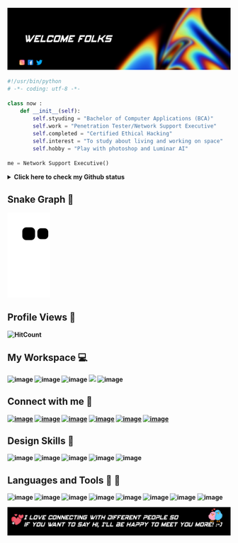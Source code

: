![Header image](https://raw.githubusercontent.com/karthik558/karthik558/master/assets/welcome.jpg)
```python
#!/usr/bin/python
# -*- coding: utf-8 -*-

class now :
    def __init__(self):
        self.styuding = "Bachelor of Computer Applications (BCA)"
        self.work = "Penetration Tester/Network Support Executive"
        self.completed = "Certified Ethical Hacking"
        self.interest = "To study about living and working on space"
        self.hobby = "Play with photoshop and Luminar AI"

me = Network Support Executive()
```

<details>
<summary><b> Click here to check my Github status</summary>
<p align="left">
    <img alt = "GitHub Stats" src="https://github-readme-stats.vercel.app/api?username=karthik558&show_icons=true&hide=issues&count_private=true&line_height=20&title_color=7A7ADB&icon_color=2234AE&text_color=D3D3D3&bg_color=0,000000,130F40&hide_border=true" width="500" >
    <br>
    <img alt = "Top Language" src="https://github-readme-stats.vercel.app/api/top-langs/?username=karthik558&hide=html&hide_border=true&layout=compact&langs_count=6&exclude_repo=comp426&line_height=20&title_color=7A7ADB&icon_color=2234AE&text_color=D3D3D3&bg_color=0,000000,130F40" width="500" width="500" />
    <br>
    <img alt="Streak" src="https://github-readme-streak-stats.herokuapp.com/?user=karthik558&theme=holi-theme&hide_border=true" />
    <br>
    <img alt="Contribution Graph" src="https://activity-graph.herokuapp.com/graph?username=karthik558&hide_border=true&area=true&bg_color=010017&color=c5c8ff&line=9dc0ff&point=fff" width="500" />
</p>
</details>

## <b>Snake Graph 🐍
![Snake animation](https://github.com/karthik558/karthik558/blob/output/github-contribution-grid-snake.svg)

## <b> Profile Views </b>🔭
![HitCount](https://komarev.com/ghpvc/?username=karthik558&style=flat-round&color=ffa700&label=PROFILE+HITS)

## <b> My Workspace </b>💻 
![image](https://img.shields.io/badge/Windows-0078D6?style=for-the-badge&logo=windows&logoColor=black)
![image](https://img.shields.io/badge/Kali_Linux-557C94?style=for-the-badge&logo=kali-linux&logoColor=white)
![image](https://img.shields.io/badge/AMD-Ryzen_5_3500U-ED1C24?style=for-the-badge&logo=amd&logoColor=white)
<img src="https://img.shields.io/badge/RAM-16GB-%23007C5.svg?&style=for-the-badge&logoColor=white" />
![image](https://img.shields.io/badge/AMD-VEGA8-ED1C24?style=for-the-badge&logo=amd&logoColor=white)
<br />

## <b>Connect with me</b> 📱
<a href="https://t.me/karthik558">![image](https://img.shields.io/badge/Telegram-2CA5E0?style=for-the-badge&logo=telegram&logoColor=white)</a>
<a href="https://www.facebook.com/karthik.sp.5817">![image](https://img.shields.io/badge/Facebook-1877F2?style=for-the-badge&logo=facebook&logoColor=white)</a>
<a href="https://gitlab.com/karthik5581">![image](https://img.shields.io/badge/GitLab-330F63?style=for-the-badge&logo=gitlab&logoColor=white)</a>
<a href="https://twitter.com/karthiksp206">![image](https://img.shields.io/badge/Twitter-1DA1F2?style=for-the-badge&logo=twitter&logoColor=black)</a>
<a href="https://instagram.com/karthiksmokiez">![image](https://img.shields.io/badge/Instagram-E4405F?style=for-the-badge&logo=instagram&logoColor=black)</a>
<a href="https://discord.com/K A R T H I K#2039">![image](https://img.shields.io/badge/Discord-7289DA?style=for-the-badge&logo=discord&logoColor=black)</a>

## <b>Design Skills </b>🎇
![image](https://img.shields.io/badge/Adobe_Photoshop-31A8FF?style=for-the-badge&logo=Adobe-Photoshop&logoColor=black)
![image](https://img.shields.io/badge/Affinity_Photo-7E4DD2?style=for-the-badge&logo=Affinity-Photo&logoColor=black)
![image](https://img.shields.io/badge/Adobe%20InDesign-FF3366?style=for-the-badge&logo=Adobe%20InDesign&logoColor=black)
![image](https://img.shields.io/badge/Adobe%20XD-FF61F6?style=for-the-badge&logo=Adobe%20XD&logoColor=black)
![image](https://img.shields.io/badge/Adobe%20Illustrator-FF9A00?style=for-the-badge&logo=adobe%20illustrator&logoColor=black)


## <b>Languages and Tools </b>📘 🔧
![image](https://img.shields.io/badge/HTML-239120?style=for-the-badge&logo=html5&logoColor=black)
![image](https://img.shields.io/badge/HTML5-E34F26?style=for-the-badge&logo=html5&logoColor=black)
![image](https://img.shields.io/badge/Markdown-000000?style=for-the-badge&logo=markdown&logoColor=white)
![image](https://img.shields.io/badge/CSS-239120?&style=for-the-badge&logo=css3&logoColor=white)
![image](https://img.shields.io/badge/Bootstrap-563D7C?style=for-the-badge&logo=bootstrap&logoColor=white)
![image](https://img.shields.io/badge/Microsoft_Office-D83B01?style=for-the-badge&logo=microsoft-office&logoColor=white)
![image](https://img.shields.io/badge/C%2B%2B-00599C?style=for-the-badge&logo=c%2B%2B&logoColor=white)
![image](https://img.shields.io/badge/Python-3776AB?style=for-the-badge&logo=python&logoColor=white)
<br>

![Footer image](https://raw.githubusercontent.com/karthik558/karthik558/master/assets/footer.jpg)